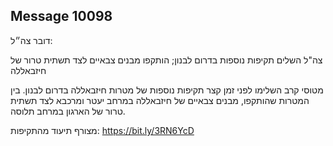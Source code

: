 ## Message 10098

דובר צה״ל:

צה"ל השלים תקיפות נוספות בדרום לבנון; הותקפו מבנים צבאיים לצד תשתית טרור של חיזבאללה

מטוסי קרב השלימו לפני זמן קצר תקיפות נוספות של מטרות חיזבאללה בדרום לבנון. 
בין המטרות שהותקפו, מבנים צבאיים של חיזבאללה במרחב יעטר ומרכבא לצד תשתית טרור של הארגון במרחב תלוסה.

מצורף תיעוד מהתקיפות: https://bit.ly/3RN6YcD


